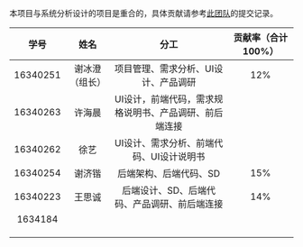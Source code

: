 本项目与系统分析设计的项目是重合的，具体贡献请参考[此团队](https://github.com/strugglinggreenhands)的提交记录。


|学号|姓名|分工|贡献率（合计100%）|
|:--:|:--:|:--:|:--:|
|16340251|谢冰澄（组长）|项目管理、需求分析、UI设计、产品调研|12%|
|16340263|许海晨|UI设计，前端代码，需求规格说明书、产品调研、前后端连接||
|16340262|徐艺|UI设计、需求分析、前端代码、UI设计说明书||
|16340254|谢济锴|后端架构、后端代码、SD|15%|
|16340223|王思诚|后端设计、SD、后端代码、产品调研、前后端连接|14%|
|1634184||||
|||||
|||||
|||||
